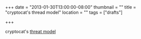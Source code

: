 +++
date = "2013-01-30T13:00:00-08:00"
thumbnail = ""
title = "cryptocat's thread model"
location = ""
tags = ["drafts"]

+++

cryptocat's [threat model](https://github.com/cryptocat/cryptocat/wiki/Threat-Model)
